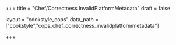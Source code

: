 +++
title = "Chef/Correctness InvalidPlatformMetadata"
draft = false

layout = "cookstyle_cops"
data_path = ["cookstyle","cops_chef_correctness_invalidplatformmetadata"]

+++

<!-- The content of this page is automatically generated from the
cops_chef_correctness_invalidplatformmetadata.yml file in github.com/chef/cookstyle/blob/master/docs-chef-io/data/cookstyle/. -->
